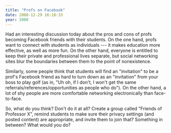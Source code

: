 ```yaml
---
title: "Profs on Facebook"
date: 2008-12-29 16:18:33
year: 2008
---
```

Had an interesting discussion today about the pros and cons of profs becoming Facebook friends with their students. On the one hand, profs want to connect with students as individuals --- it makes education more effective, as well as more fun. On the other hand, everyone is entitled to keep their private and professional lives separate, but social networking sites blur the boundaries between them to the point of nonexistence.

Similarly, some people think that students will find an "invitation" to be a prof's Facebook friend as hard to turn down as an "invitation" from your boss to play golf (as in, "Uh oh, if I don't, I won't get the same referrals/references/opportunities as people who do"). On the other hand, a lot of shy people are more comfortable networking electronically than face-to-face.

So, what do you think? Don't do it at all? Create a group called "Friends of Professor X", remind students to make sure their privacy settings (and posted content) are appropriate, and invite them to join that? Something in between? What would you do?
